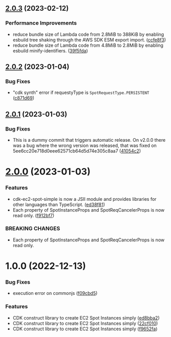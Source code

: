 ## [2.0.3](https://github.com/tksst/cdk-ec2-spot-simple/compare/v2.0.2...v2.0.3) (2023-02-12)


### Performance Improvements

* reduce bundle size of Lambda code from 2.8MiB to 388KiB by enabling esbuild tree shaking through the AWS SDK ESM export import. ([ccfe8f3](https://github.com/tksst/cdk-ec2-spot-simple/commit/ccfe8f392bf89373ed941f4d8d7fa2d1d5bf7ec5))
* reduce bundle size of Lambda code from 4.8MiB to 2.8MiB by enabling esbuild minify-identifiers. ([39f5fda](https://github.com/tksst/cdk-ec2-spot-simple/commit/39f5fda05fc602cf067781f92e2ff5a919b56b9a))

## [2.0.2](https://github.com/tksst/cdk-ec2-spot-simple/compare/v2.0.1...v2.0.2) (2023-01-04)


### Bug Fixes

* "cdk synth" error if requestyType is `SpotRequestType.PERSISTENT` ([c871d69](https://github.com/tksst/cdk-ec2-spot-simple/commit/c871d69bffa3ad0af48f9f400ac38f1c1b8abb71))

## [2.0.1](https://github.com/tksst/cdk-ec2-spot-simple/compare/v2.0.0...v2.0.1) (2023-01-03)


### Bug Fixes

* This is a dummy commit that triggers automatic release. On v2.0.0 there was a bug where the wrong version was released, that was fixed on 5ee6cc20e718d0eee62571cb64d5d74e305c8aa7 ([41054c2](https://github.com/tksst/cdk-ec2-spot-simple/commit/41054c237be9663dff8cd9af1e3c1e2a7ffcc363))

# [2.0.0](https://github.com/tksst/cdk-ec2-spot-simple/compare/v1.0.0...v2.0.0) (2023-01-03)


### Features

* cdk-ec2-spot-simple is now a JSII module and provides libraries for other languages than TypeScript. ([ed38f81](https://github.com/tksst/cdk-ec2-spot-simple/commit/ed38f812dfa060c5462f4adf748ff08d2e3c1378))
* Each property of SpotInstanceProps and SpotReqCancelerProps is now read only. ([f912bf7](https://github.com/tksst/cdk-ec2-spot-simple/commit/f912bf7f7365a1482a60f39cb0576d46b217f5d6))


### BREAKING CHANGES

* Each property of SpotInstanceProps and SpotReqCancelerProps is now read only.

# 1.0.0 (2022-12-13)


### Bug Fixes

* execution error on commonjs ([f09cbd5](https://github.com/tksst/cdk-ec2-spot-simple/commit/f09cbd578b1ab5b1a8f985d3645a258bbf8d1116))


### Features

* CDK construct library to create EC2 Spot Instances simply ([ed8bba2](https://github.com/tksst/cdk-ec2-spot-simple/commit/ed8bba2d9ef8b8b9cc53db407805f3a8757e653b))
* CDK construct library to create EC2 Spot Instances simply ([22cf010](https://github.com/tksst/cdk-ec2-spot-simple/commit/22cf010f3d8653473f984ec49ee63a382d8a78d8))
* CDK construct library to create EC2 Spot Instances simply ([f9652fa](https://github.com/tksst/cdk-ec2-spot-simple/commit/f9652faadfddbb7d22f5f2dae0c9d60061339eab))
